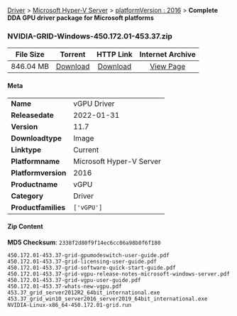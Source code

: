 
[Driver](/README.md)  >  [Microsoft Hyper-V Server](/index/Driver/Microsoft_Hyper-V_Server.md)  >  [platformVersion : 2016](/index/Driver/Microsoft_Hyper-V_Server/2016.md)  >  **Complete DDA GPU driver package for Microsoft platforms**


### NVIDIA-GRID-Windows-450.172.01-453.37.zip

| **File Size** | **Torrent**  | **HTTP Link** | **Internet Archive** |
|:-------------:|:------------:|:-------------:|:--------------------:|
| 846.04 MB |  [Download](https://archive.org/download/nvgpu_NVIDIA-GRID-Windows-450.172.01-453.37.zip_s5dspr0l/nvgpu_NVIDIA-GRID-Windows-450.172.01-453.37.zip_s5dspr0l_archive.torrent)       | [Download](https://archive.org/compress/nvgpu_NVIDIA-GRID-Windows-450.172.01-453.37.zip_s5dspr0l) | [View Page](https://archive.org/details/nvgpu_NVIDIA-GRID-Windows-450.172.01-453.37.zip_s5dspr0l)       |

#### Meta

<table>
<tr><td><strong>Name</strong></td><td>vGPU Driver</td></tr>
<tr><td><strong>Releasedate</strong></td><td>2022-01-31</td></tr>
<tr><td><strong>Version</strong></td><td>11.7</td></tr>
<tr><td><strong>Downloadtype</strong></td><td>Image</td></tr>
<tr><td><strong>Linktype</strong></td><td>Current</td></tr>
<tr><td><strong>Platformname</strong></td><td>Microsoft Hyper-V Server</td></tr>
<tr><td><strong>Platformversion</strong></td><td>2016</td></tr>
<tr><td><strong>Productname</strong></td><td>vGPU</td></tr>
<tr><td><strong>Category</strong></td><td>Driver</td></tr>
<tr><td><strong>Productfamilies</strong></td><td><code>['vGPU']</code></td></tr>
</table>

#### Zip Content

**MD5 Checksum**: `2338f2d80f9f14ec6cc06a98b0f6f180`

```text
450.172.01-453.37-grid-gpumodeswitch-user-guide.pdf
450.172.01-453.37-grid-licensing-user-guide.pdf
450.172.01-453.37-grid-software-quick-start-guide.pdf
450.172.01-453.37-grid-vgpu-release-notes-microsoft-windows-server.pdf
450.172.01-453.37-grid-vgpu-user-guide.pdf
450.172.01-453.37-whats-new-vgpu.pdf
453.37_grid_server2012R2_64bit_international.exe
453.37_grid_win10_server2016_server2019_64bit_international.exe
NVIDIA-Linux-x86_64-450.172.01-grid.run
```